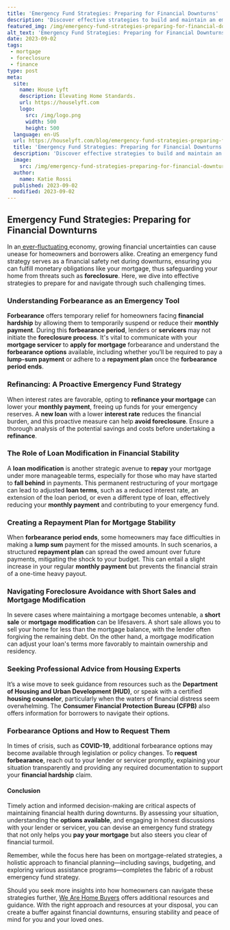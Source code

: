 ```yaml
---
title: 'Emergency Fund Strategies: Preparing for Financial Downturns'
description: 'Discover effective strategies to build and maintain an emergency fund, ensuring you''re financially prepared for uncertain times. Curious about securing your future?'
featured_img: /img/emergency-fund-strategies-preparing-for-financial-downturns.webp
alt_text: 'Emergency Fund Strategies: Preparing for Financial Downturns'
date: 2023-09-02
tags:
 - mortgage
 - foreclosure
 - finance
type: post
meta:
  site:
    name: House Lyft
    description: Elevating Home Standards.
    url: https://houselyft.com
    logo:
      src: /img/logo.png
      width: 500
      height: 500
  language: en-US
  url: https://houselyft.com/blog/emergency-fund-strategies-preparing-for-financial-downturns
  title: 'Emergency Fund Strategies: Preparing for Financial Downturns'
  description: 'Discover effective strategies to build and maintain an emergency fund, ensuring you''re financially prepared for uncertain times. Curious about securing your future?'
  image:
    src: /img/emergency-fund-strategies-preparing-for-financial-downturns.webp
  author:
    name: Katie Rossi
  published: 2023-09-02
  modified: 2023-09-02
---
```



## Emergency Fund Strategies: Preparing for Financial Downturns

In an[  ever-fluctuating  ](https://houselyft.com/blog/renting-out-your-home-to-cover-mortgage-payments)economy, growing financial uncertainties can cause unease for homeowners and borrowers alike. Creating an emergency fund strategy serves as a financial safety net during downturns, ensuring you can fulfill monetary obligations like your mortgage, thus safeguarding your home from threats such as **foreclosure**. Here, we dive into effective strategies to prepare for and navigate through such challenging times.

### Understanding Forbearance as an Emergency Tool

**Forbearance** offers temporary relief for homeowners facing **financial hardship** by allowing them to temporarily suspend or reduce their **monthly payment**. During this **forbearance period**, lenders or **servicers** may not initiate the **foreclosure process**. It's vital to communicate with your **mortgage servicer** to **apply for mortgage** forbearance and understand the **forbearance options** available, including whether you’ll be required to pay a **lump-sum payment** or adhere to a **repayment plan** once the **forbearance period ends**.

### Refinancing: A Proactive Emergency Fund Strategy

When interest rates are favorable, opting to **refinance your mortgage** can lower your **monthly payment**, freeing up funds for your emergency reserves. A **new loan** with a lower **interest rate** reduces the financial burden, and this proactive measure can help **avoid foreclosure**. Ensure a thorough analysis of the potential savings and costs before undertaking a **refinance**.

### The Role of Loan Modification in Financial Stability

A **loan modification** is another strategic avenue to **repay** your mortgage under more manageable terms, especially for those who may have started to **fall behind** in payments. This permanent restructuring of your mortgage can lead to adjusted **loan terms**, such as a reduced interest rate, an extension of the loan period, or even a different type of loan, effectively reducing your **monthly payment** and contributing to your emergency fund.

### Creating a Repayment Plan for Mortgage Stability

When **forbearance period ends**, some homeowners may face difficulties in making a **lump sum** payment for the missed amounts. In such scenarios, a structured **repayment plan** can spread the owed amount over future payments, mitigating the shock to your budget. This can entail a slight increase in your regular **monthly payment** but prevents the financial strain of a one-time heavy payout.

### Navigating Foreclosure Avoidance with Short Sales and Mortgage Modification

In severe cases where maintaining a mortgage becomes untenable, a **short sale** or **mortgage modification** can be lifesavers. A short sale allows you to sell your home for less than the mortgage balance, with the lender often forgiving the remaining debt. On the other hand, a mortgage modification can adjust your loan's terms more favorably to maintain ownership and residency.

### Seeking Professional Advice from Housing Experts

It’s a wise move to seek guidance from resources such as the **Department of Housing and Urban Development (HUD)**, or speak with a certified **housing counselor**, particularly when the waters of financial distress seem overwhelming. The **Consumer Financial Protection Bureau (CFPB)** also offers information for borrowers to navigate their options.

### Forbearance Options and How to Request Them

In times of crisis, such as **COVID-19**, additional forbearance options may become available through legislation or policy changes. To **request forbearance**, reach out to your lender or servicer promptly, explaining your situation transparently and providing any required documentation to support your **financial hardship** claim.

#### Conclusion

Timely action and informed decision-making are critical aspects of maintaining financial health during downturns. By assessing your situation, understanding the **options available**, and engaging in honest discussions with your lender or servicer, you can devise an emergency fund strategy that not only helps you **pay your mortgage** but also steers you clear of financial turmoil.

Remember, while the focus here has been on mortgage-related strategies, a holistic approach to financial planning—including savings, budgeting, and exploring various assistance programs—completes the fabric of a robust emergency fund strategy.

Should you seek more insights into how homeowners can navigate these strategies further, [We Are Home Buyers](https://www.wearehomebuyers.com/) offers additional resources and guidance. With the right approach and resources at your disposal, you can create a buffer against financial downturns, ensuring stability and peace of mind for you and your loved ones.
